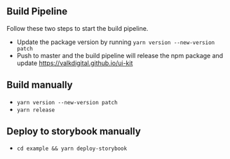## Build Pipeline

Follow these two steps to start the build pipeline.

- Update the package version by running `yarn version --new-version patch`
- Push to master and the build pipeline will release the npm package and update https://valkdigital.github.io/ui-kit

## Build manually

- `yarn version --new-version patch`
- `yarn release`

## Deploy to storybook manually

- `cd example && yarn deploy-storybook`
